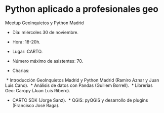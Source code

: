 # Python aplicado a profesionales geo

Meetup GeoInquietos y Python Madrid

* Día: miércoles 30 de noviembre.
* Hora: 18-20h.
* Lugar: CARTO.
* Número máximo de asistentes: 70.

* Charlas:

  * Introducción GeoInquietos Madrid y Python Madrid (Ramiro Aznar y Juan Luis Cano).
  * Análisis de datos con Pandas (Guillem Borrell).
  * Librerías Geo: Caropy (Juan Luis Ribero).
  * CARTO SDK (Jorge Sanz).
  * QGIS: pyQGIS y desarrollo de plugins (Francisco José Raga).
